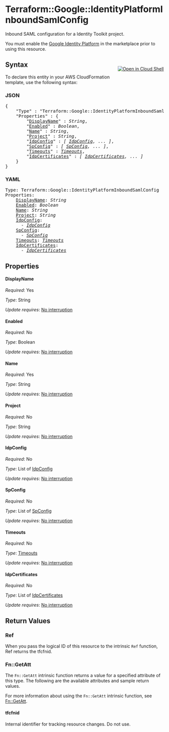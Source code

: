 # Terraform::Google::IdentityPlatformInboundSamlConfig

Inbound SAML configuration for a Identity Toolkit project.

You must enable the
[Google Identity Platform](https://console.cloud.google.com/marketplace/details/google-cloud-platform/customer-identity) in
the marketplace prior to using this resource.



<div class = "oics-button" style="float: right; margin: 0 0 -15px">
  <a href="https://console.cloud.google.com/cloudshell/open?cloudshell_git_repo=https%3A%2F%2Fgithub.com%2Fterraform-google-modules%2Fdocs-examples.git&cloudshell_working_dir=identity_platform_inbound_saml_config_basic&cloudshell_image=gcr.io%2Fgraphite-cloud-shell-images%2Fterraform%3Alatest&open_in_editor=main.tf&cloudshell_print=.%2Fmotd&cloudshell_tutorial=.%2Ftutorial.md" target="_blank">
    <img alt="Open in Cloud Shell" src="//gstatic.com/cloudssh/images/open-btn.svg" style="max-height: 44px; margin: 32px auto; max-width: 100%;">
  </a>
</div>

## Syntax

To declare this entity in your AWS CloudFormation template, use the following syntax:

### JSON

<pre>
{
    "Type" : "Terraform::Google::IdentityPlatformInboundSamlConfig",
    "Properties" : {
        "<a href="#displayname" title="DisplayName">DisplayName</a>" : <i>String</i>,
        "<a href="#enabled" title="Enabled">Enabled</a>" : <i>Boolean</i>,
        "<a href="#name" title="Name">Name</a>" : <i>String</i>,
        "<a href="#project" title="Project">Project</a>" : <i>String</i>,
        "<a href="#idpconfig" title="IdpConfig">IdpConfig</a>" : <i>[ <a href="idpconfig.md">IdpConfig</a>, ... ]</i>,
        "<a href="#spconfig" title="SpConfig">SpConfig</a>" : <i>[ <a href="spconfig.md">SpConfig</a>, ... ]</i>,
        "<a href="#timeouts" title="Timeouts">Timeouts</a>" : <i><a href="timeouts.md">Timeouts</a></i>,
        "<a href="#idpcertificates" title="IdpCertificates">IdpCertificates</a>" : <i>[ <a href="idpcertificates.md">IdpCertificates</a>, ... ]</i>
    }
}
</pre>

### YAML

<pre>
Type: Terraform::Google::IdentityPlatformInboundSamlConfig
Properties:
    <a href="#displayname" title="DisplayName">DisplayName</a>: <i>String</i>
    <a href="#enabled" title="Enabled">Enabled</a>: <i>Boolean</i>
    <a href="#name" title="Name">Name</a>: <i>String</i>
    <a href="#project" title="Project">Project</a>: <i>String</i>
    <a href="#idpconfig" title="IdpConfig">IdpConfig</a>: <i>
      - <a href="idpconfig.md">IdpConfig</a></i>
    <a href="#spconfig" title="SpConfig">SpConfig</a>: <i>
      - <a href="spconfig.md">SpConfig</a></i>
    <a href="#timeouts" title="Timeouts">Timeouts</a>: <i><a href="timeouts.md">Timeouts</a></i>
    <a href="#idpcertificates" title="IdpCertificates">IdpCertificates</a>: <i>
      - <a href="idpcertificates.md">IdpCertificates</a></i>
</pre>

## Properties

#### DisplayName

_Required_: Yes

_Type_: String

_Update requires_: [No interruption](https://docs.aws.amazon.com/AWSCloudFormation/latest/UserGuide/using-cfn-updating-stacks-update-behaviors.html#update-no-interrupt)

#### Enabled

_Required_: No

_Type_: Boolean

_Update requires_: [No interruption](https://docs.aws.amazon.com/AWSCloudFormation/latest/UserGuide/using-cfn-updating-stacks-update-behaviors.html#update-no-interrupt)

#### Name

_Required_: Yes

_Type_: String

_Update requires_: [No interruption](https://docs.aws.amazon.com/AWSCloudFormation/latest/UserGuide/using-cfn-updating-stacks-update-behaviors.html#update-no-interrupt)

#### Project

_Required_: No

_Type_: String

_Update requires_: [No interruption](https://docs.aws.amazon.com/AWSCloudFormation/latest/UserGuide/using-cfn-updating-stacks-update-behaviors.html#update-no-interrupt)

#### IdpConfig

_Required_: No

_Type_: List of <a href="idpconfig.md">IdpConfig</a>

_Update requires_: [No interruption](https://docs.aws.amazon.com/AWSCloudFormation/latest/UserGuide/using-cfn-updating-stacks-update-behaviors.html#update-no-interrupt)

#### SpConfig

_Required_: No

_Type_: List of <a href="spconfig.md">SpConfig</a>

_Update requires_: [No interruption](https://docs.aws.amazon.com/AWSCloudFormation/latest/UserGuide/using-cfn-updating-stacks-update-behaviors.html#update-no-interrupt)

#### Timeouts

_Required_: No

_Type_: <a href="timeouts.md">Timeouts</a>

_Update requires_: [No interruption](https://docs.aws.amazon.com/AWSCloudFormation/latest/UserGuide/using-cfn-updating-stacks-update-behaviors.html#update-no-interrupt)

#### IdpCertificates

_Required_: No

_Type_: List of <a href="idpcertificates.md">IdpCertificates</a>

_Update requires_: [No interruption](https://docs.aws.amazon.com/AWSCloudFormation/latest/UserGuide/using-cfn-updating-stacks-update-behaviors.html#update-no-interrupt)

## Return Values

### Ref

When you pass the logical ID of this resource to the intrinsic `Ref` function, Ref returns the tfcfnid.

### Fn::GetAtt

The `Fn::GetAtt` intrinsic function returns a value for a specified attribute of this type. The following are the available attributes and sample return values.

For more information about using the `Fn::GetAtt` intrinsic function, see [Fn::GetAtt](https://docs.aws.amazon.com/AWSCloudFormation/latest/UserGuide/intrinsic-function-reference-getatt.html).

#### tfcfnid

Internal identifier for tracking resource changes. Do not use.

